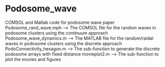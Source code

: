 # Podosome_wave
COMSOL and Matlab code for podosome wave paper
    Podosome_rand_wave.mph --> The COMSOL file for the random waves in podosome clusters using the continuum approach
    Podosome_wave_dynamics.m  --> The MATLAB file for the random/raidal waves in podosome clusters using the discrete approach
          PodoConnectivity_hexagon.m  --> The sub-function to generate the discrete podosome arrays with fixed distance
          movieplot2.m  --> The sub-function to plot the movies and figures
